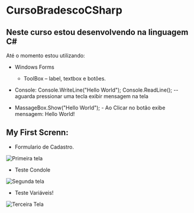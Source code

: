 # CursoBradescoCSharp

## Neste curso estou desenvolvendo na linguagem C#

 Até o momento estou utilizando:

  - Windows Forms  <br>
       - ToolBox – label, textbox e botões.
 
  - Console: Console.WriteLine("Hello World");
           Console.ReadLine();  --aguarda pressionar uma tecla exibir mensagem na tela

  - MassageBox.Show("Hello World"); - Ao Clicar no botão exibe mensagem: Hello World!
  

## My First Screnn:
  - Formulario de Cadastro.
  
![Primeira tela](https://raw.githubusercontent.com/PaulaSena/CursoBradescoCSharp/main/img/Tela1.PNG "Cadastro")

 - Teste Condole
 
![Segunda tela](https://raw.githubusercontent.com/PaulaSena/CursoBradescoCSharp/main/img/tela2console.PNG "Console")

 - Teste Variáveis!
 
![Terceira Tela](https://raw.githubusercontent.com/PaulaSena/CursoBradescoCSharp/main/img/testeVariavel.PNG "Variaveis")
